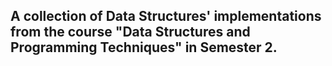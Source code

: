 ## A collection of Data Structures' implementations from the course "Data Structures and Programming Techniques" in Semester 2.  
